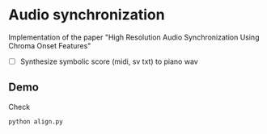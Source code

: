 # Audio synchronization
Implementation of the paper "High Resolution Audio Synchronization Using Chroma Onset Features"

- [ ] Synthesize symbolic score (midi, sv txt) to piano wav

## Demo
Check

```console
python align.py
```